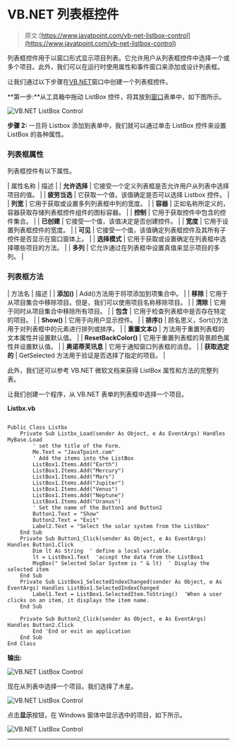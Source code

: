 # VB.NET 列表框控件

> 原文:[https://www.javatpoint.com/vb-net-listbox-control](https://www.javatpoint.com/vb-net-listbox-control)

列表框控件用于以窗口形式显示项目列表。它允许用户从列表框控件中选择一个或多个项目。此外，我们可以在运行时使用属性和事件窗口来添加或设计列表框。

让我们通过以下步骤在[VB.NET](https://www.javatpoint.com/vb-net)窗口中创建一个列表框控件。

**第一步:**从工具箱中拖动 ListBox 控件，将其放到[窗口](https://www.javatpoint.com/windows)表单中，如下图所示。

![VB.NET ListBox Control](../Images/64485bfcfe531e901d13e913ad452cae.png)

**步骤 2:** 一旦将 Listbox 添加到表单中，我们就可以通过单击 ListBox 控件来设置 ListBox 的各种属性。

### 列表框属性

列表框控件有以下属性。

| 属性名称 | 描述 |
| **允许选择** | 它接受一个定义列表框是否允许用户从列表中选择项目的值。 |
| **疲劳当选** | 它获取一个值，该值确定是否可以选择 Listbox 控件。 |
| **列宽** | 它用于获取或设置多列列表框中列的宽度。 |
| **容器** | 正如名称所定义的，容器获取存储列表框控件组件的图标容器。 |
| **控制** | 它用于获取控件中包含的控件集合。 |
| **已创建** | 它接受一个值，该值决定是否创建控件。 |
| **宽度** | 它用于设置列表框控件的宽度。 |
| **可见** | 它接受一个值，该值确定列表框控件及其所有子控件是否显示在窗口窗体上。 |
| **选择模式** | 它用于获取或设置确定在列表框中选择哪些项目的方法。 |
| **多列** | 它允许通过在列表框中设置真值来显示项目的多列。 |

### 列表框方法

| 方法名 | 描述 |
| **添加()** | Add()方法用于将项添加到项集合中。 |
| **移除** | 它用于从项目集合中移除项目。但是，我们可以使用项目名称移除项目。 |
| **清除** | 它用于同时从项目集合中移除所有项目。 |
| **包含** | 它用于检查列表框中是否存在特定的项目。 |
| **Show()** | 它用于向用户显示控件。 |
| **排序()** | 顾名思义，Sort()方法用于对列表框中的元素进行排列或排序。 |
| **重置文本()** | 方法用于重置列表框的文本属性并设置默认值。 |
| **ResetBackColor()** | 它用于重置列表框的背景颜色属性并设置默认值。 |
| **奥诺蒂芙讯息** | 它用于通知窗口列表框的消息。 |
| **获取选定的** | GetSelected 方法用于验证是否选择了指定的项目。 |

此外，我们还可以参考 VB.NET 微软文档来获得 ListBox 属性和方法的完整列表。

让我们创建一个程序，从 VB.NET 表单的列表框中选择一个项目。

**Listbx.vb**

```

Public Class Listbx
    Private Sub Listbx_Load(sender As Object, e As EventArgs) Handles MyBase.Load
        ' set the title of the Form.
        Me.Text = "JavaTpoint.com"
        ' Add the items into the ListBox
        ListBox1.Items.Add("Earth")
        ListBox1.Items.Add("Mercury")
        ListBox1.Items.Add("Mars")
        ListBox1.Items.Add("Jupiter")
        ListBox1.Items.Add("Venus")
        ListBox1.Items.Add("Neptune")
        ListBox1.Items.Add("Uranus")
        ' Set the name of the Button1 and Button2
        Button1.Text = "Show"
        Button2.Text = "Exit"
        Label2.Text = "Select the solar system from the ListBox"
    End Sub
    Private Sub Button1_Click(sender As Object, e As EventArgs) Handles Button1.Click
        Dim lt As String  ' define a local variable.
        lt = ListBox1.Text  'accept the data from the ListBox1
        MsgBox(" Selected Solar System is " & lt)  ' Display the selected item 
    End Sub
    Private Sub ListBox1_SelectedIndexChanged(sender As Object, e As EventArgs) Handles ListBox1.SelectedIndexChanged
        Label1.Text = ListBox1.SelectedItem.ToString()  'When a user clicks on an item, it displays the item name.
    End Sub

    Private Sub Button2_Click(sender As Object, e As EventArgs) Handles Button2.Click
        End 'End or exit an application
    End Sub
End Class

```

**输出:**

![VB.NET ListBox Control](../Images/cf3c017ce113452dba89b694bd457c43.png)

现在从列表中选择一个项目。我们选择了木星。

![VB.NET ListBox Control](../Images/ab544b3d0ae4778bc744d013c5a88f1c.png)

点击**显示**按钮，在 Windows 窗体中显示选中的项目，如下所示。

![VB.NET ListBox Control](../Images/54169217991518712be870599ad1aad3.png)

* * *